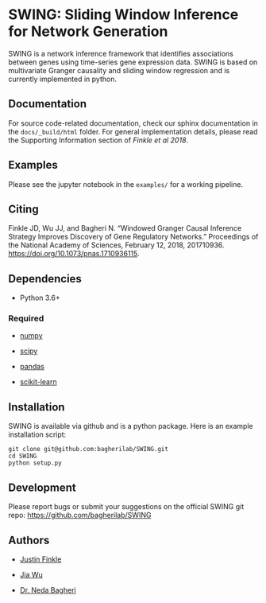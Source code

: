 SWING: Sliding Window Inference for Network Generation
=======================================

SWING is a network inference framework that identifies associations between genes using time-series gene expression data. SWING is based on multivariate Granger causality and sliding window regression and is currently implemented in python. 

Documentation
-------------
For source code-related documentation, check our sphinx documentation in the `docs/_build/html` folder. For general implementation details, please read the Supporting Information section of *Finkle et al 2018*.

Examples
--------
Please see the jupyter notebook in the `examples/` for a working pipeline.

Citing
------
Finkle JD, Wu JJ, and Bagheri N. “Windowed Granger Causal Inference Strategy Improves Discovery of Gene Regulatory Networks.” Proceedings of the National Academy of Sciences, February 12, 2018, 201710936. https://doi.org/10.1073/pnas.1710936115.

Dependencies
------------

- Python 3.6+

### Required

- [numpy](http://www.numpy.org/)

- [scipy](http://www.scipy.org/)

- [pandas](http://pandas.pydata.org/)

- [scikit-learn](http://scikit-learn.org/stable/)

Installation
------------
SWING is available via github and is a python package. Here is an example installation script:
```
git clone git@github.com:bagherilab/SWING.git
cd SWING
python setup.py
```
 
Development
-----------
Please report bugs or submit your suggestions on the official SWING git repo:
https://github.com/bagherilab/SWING

Authors
-----------

- [Justin Finkle](https://github.com/justinfinkle)

- [Jia Wu](https://github.com/jiawu)

- [Dr. Neda Bagheri](http://www.mccormick.northwestern.edu/research-faculty/directory/profiles/bagheri-neda.html)

